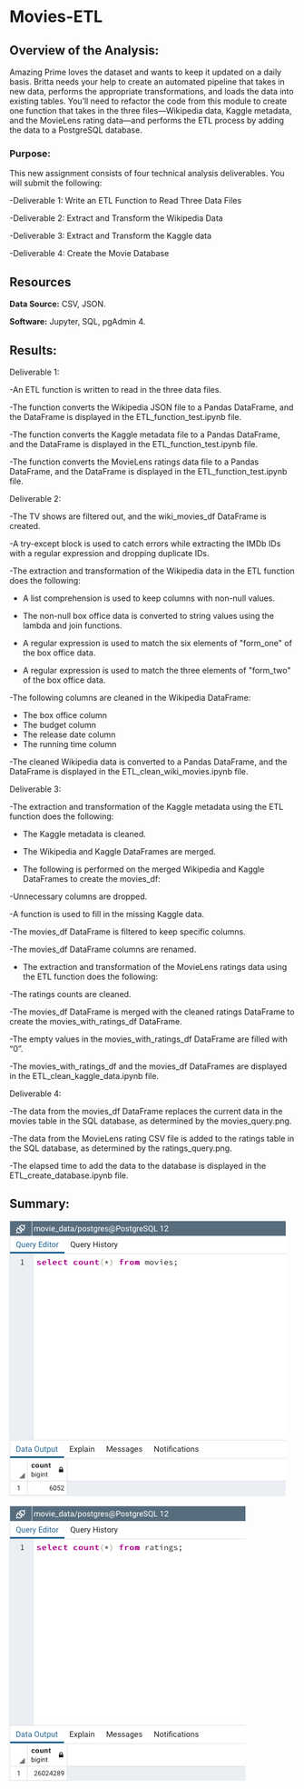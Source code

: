 # Movies-ETL

## Overview of the Analysis:

Amazing Prime loves the dataset and wants to keep it updated on a daily basis. Britta needs your help to create an automated pipeline that takes in new data, performs the appropriate transformations, and loads the data into existing tables. You’ll need to refactor the code from this module to create one function that takes in the three files—Wikipedia data, Kaggle metadata, and the MovieLens rating data—and performs the ETL process by adding the data to a PostgreSQL database.
 
### Purpose:

This new assignment consists of four technical analysis deliverables. You will submit the following:

-Deliverable 1: Write an ETL Function to Read Three Data Files

-Deliverable 2: Extract and Transform the Wikipedia Data

-Deliverable 3: Extract and Transform the Kaggle data

-Deliverable 4: Create the Movie Database

## Resources

**Data Source:** CSV, JSON.

**Software:** Jupyter, SQL, pgAdmin 4.

## Results:

Deliverable 1:

-An ETL function is written to read in the three data files.

-The function converts the Wikipedia JSON file to a Pandas DataFrame, and the DataFrame is displayed in the ETL_function_test.ipynb file. 

-The function converts the Kaggle metadata file to a Pandas DataFrame, and the DataFrame is displayed in the ETL_function_test.ipynb file. 

-The function converts the MovieLens ratings data file to a Pandas DataFrame, and the DataFrame is displayed in the ETL_function_test.ipynb file.

Deliverable 2:

-The TV shows are filtered out, and the wiki_movies_df DataFrame is created. 

-A try-except block is used to catch errors while extracting the IMDb IDs with a regular expression and dropping duplicate IDs. 

-The extraction and transformation of the Wikipedia data in the ETL function does the following:

 * A list comprehension is used to keep columns with non-null values.

 * The non-null box office data is converted to string values using the lambda and join functions.

 * A regular expression is used to match the six elements of "form_one" of the box office data. 

 * A regular expression is used to match the three elements of "form_two" of the box office data.

-The following columns are cleaned in the Wikipedia DataFrame: 

 * The box office column
 * The budget column
 * The release date column
 * The running time column

-The cleaned Wikipedia data is converted to a Pandas DataFrame, and the DataFrame is displayed in the ETL_clean_wiki_movies.ipynb file. 

Deliverable 3:

-The extraction and transformation of the Kaggle metadata using the ETL function does the following:

* The Kaggle metadata is cleaned. 

* The Wikipedia and Kaggle DataFrames are merged.

* The following is performed on the merged Wikipedia and Kaggle DataFrames to create the movies_df: 

-Unnecessary columns are dropped.

-A function is used to fill in the missing Kaggle data.

-The movies_df DataFrame is filtered to keep specific columns.

-The movies_df DataFrame columns are renamed.

* The extraction and transformation of the MovieLens ratings data using the ETL function does the following:

-The ratings counts are cleaned. 

-The movies_df DataFrame is merged with the cleaned ratings DataFrame to create the movies_with_ratings_df DataFrame. 

-The empty values in the movies_with_ratings_df DataFrame are filled with “0”. 

-The movies_with_ratings_df and the movies_df DataFrames are displayed in the ETL_clean_kaggle_data.ipynb file. 

Deliverable 4:

-The data from the movies_df DataFrame replaces the current data in the movies table in the SQL database, as determined by the movies_query.png.

-The data from the MovieLens rating CSV file is added to the ratings table in the SQL database, as determined by the ratings_query.png.

-The elapsed time to add the data to the database is displayed in the ETL_create_database.ipynb file. 
## Summary:

![movies_query](Resources/movies_query.png)	

![ratings_query](Resources/ratings_query.png)	
